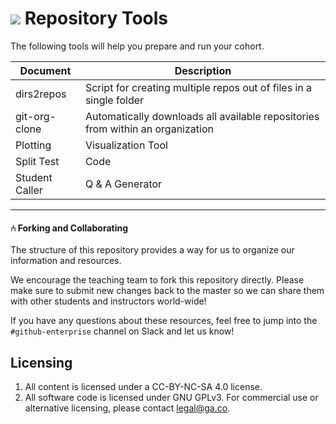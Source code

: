 # ![](https://ga-dash.s3.amazonaws.com/production/assets/logo-9f88ae6c9c3871690e33280fcf557f33.png) Repository Tools

The following tools will help you prepare and run your cohort.


Document| Description
--- | ---
dirs2repos | Script for creating multiple repos out of files in a single folder
git-org-clone | Automatically downloads all available repositories from within an organization
Plotting | Visualization Tool
Split Test | Code
Student Caller | Q & A Generator

---

#### ⑃ Forking and Collaborating

The structure of this repository provides a way for us to organize our information and resources.

We encourage the teaching team to fork this repository directly. Please make sure to submit new changes back to the master so we can share them with other students and instructors world-wide!

If you have any questions about these resources, feel free to jump into the `#github-enterprise` channel on Slack and let us know!


## Licensing

<!--  remember to replace the placeholder content in curly braces in the GNU license -->

1. All content is licensed under a CC-BY-NC-SA 4.0 license.
2. All software code is licensed under GNU GPLv3. For commercial use or alternative licensing, please contact legal@ga.co.
